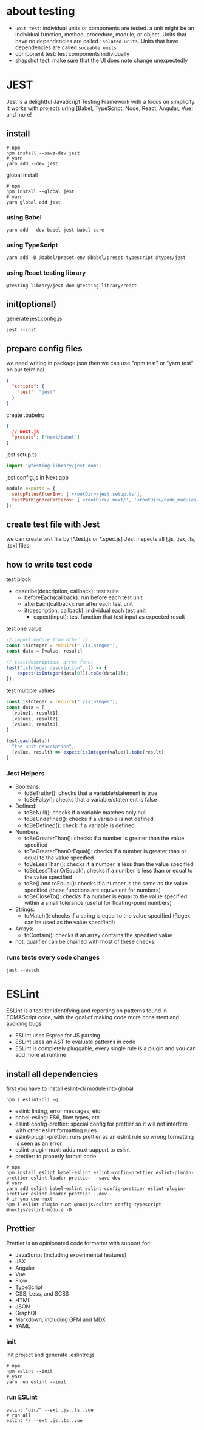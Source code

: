 
# about testing

- `unit test`: individual units or components are tested. a unit might be an individual function, method, procedure, module, or object. Units that have no dependencies are called `isolated units`. Units that have dependencies are called `sociable units`
- component test: test components individually
- shapshot test: make sure that the UI does note change unexpectedly


# JEST

Jest is a delightful JavaScript Testing Framework with a focus on simplicity.
It works with projects uring [Babel, TypeScript, Node, React, Angular, Vue] and more!


## install

```shell
# npm
npm install --save-dev jest
# yarn
yarn add --dev jest
```

global install

```shell
# npm
npm install --global jest
# yarn
yarn global add jest
```

### using Babel

```shell
yarn add --dev babel-jest babel-core
```

### using TypeScript

```shell
yarn add -D @babel/preset-env @babel/preset-typescript @types/jest
```

### using React testing library

```shell
@testing-library/jest-dom @testing-library/react
```


## init(optional)

generate jest.config.js

```shell
jest --init
```

## prepare config files

we need writing in package.json then we can use "npm test" or "yarn test" on our terminal

```json
{
  "scripts": {
    "test": "jest"
  }
}
```

create .babelrc
```json
{
  // Next.js
  "presets": ["next/babel"]
}
```

jest.setup.ts
```ts
import '@testing-library/jest-dom';
```

jest.config.js in Next app
```js
module.exports = {
  setupFilesAfterEnv: ['<rootDir>/jest.setup.ts'],
  testPathIgnorePatterns: ['<rootDir>/.next/', '<rootDir>/node_modules/'],
};
```


## create test file with Jest

we can create test file by [*.test.js or *.spec.js]
Jest inspects all [.js, .jsx, .ts, .tsx] files

## how to write test code

test block
- describe(description, callback): test suite
  - beforeEach(callback): run before each test unit
  - afterEach(callback): run after each test unit
  - it(description, callback): individual each test unit
    - expext(input): test function that test input as expected result

test one value
```js
// import module from other.js
const isInteger = require("./isInteger");
const data = [value, result]

// test(description, arrow func)
test("isInteger description", () => {
    expect(isInteger(data[0])).toBe(data[1]);
});
```

test multiple values
```js
const isInteger = require("./isInteger");
const data = [
  [value1, result1],
  [value2, result2],
  [value3, result3],
]

test.each(data)(
  "the unit description",
  (value, result) => expect(isInteger(value)).toBe(result)
)
```

### Jest Helpers

- Booleans:
  - toBeTruthy(): checks that a variable/statement is true
  - toBeFalsy(): checks that a variable/statement is false
- Defined:
  - toBeNull(): checks if a variable matches only null
  - toBeUndefined(): checks if a variable is not defined
  - toBeDefined(): check if a variable is defined
- Numbers:
  - toBeGreaterThan(): checks if a number is greater than the value specified
  - toBeGreaterThanOrEqual(): checks if a number is greater than or equal to the value specified
  - toBeLessThan(): checks if a number is less than the value specified
  - toBeLessThanOrEqual(): checks if a number is less than or equal to the value specified
  - toBe() and toEqual(): checks if a number is the same as the value specified (these functions are equivalent for numbers)
  - toBeCloseTo(): checks if a number is equal to the value specified within a small tolerance (useful for floating-point numbers)
- Strings:
  - toMatch(): checks if a string is equal to the value specified (Regex can be used as the value specified!)
- Arrays:
  - toContain(): checks if an array contains the specified value
- not: qualifier can be chained with most of these checks:

### runs tests every code changes

```shell
jest --watch
```

# ESLint

ESLint is a tool for identifying and reporting on patterns found in ECMAScript code, with the goal of making code more consistent and avoiding bugs

- ESLint uses Espree for JS parsing
- ESLint uses an AST to evaluate patterns in code
- ESLint is completely pluggable, every single rule is a plugin and you can add more at runtime

## install all dependencies

first you have to install eslint-cli module into global
```shell
npm i eslint-cli -g
```

- eslint: linting, error messages, etc
- babel-esling: ES6, flow types, etc
- eslint-config-prettier: special config for prettier so it will not interfere with other eslint formatting rules
- eslint-plugin-prettier: runs prettier as an eslint rule so wrong formatting is seen as an error
- eslint-plugin-nuxt: adds nuxt support to eslint
- prettier: to properly format code

```shell
# npm
npm install eslint babel-eslint eslint-config-prettier eslint-plugin-prettier eslint-loader prettier --save-dev
# yarn
yarn add eslint babel-eslint eslint-config-prettier eslint-plugin-prettier eslint-loader prettier --dev
# if you use nuxt
npm i eslint-plugin-nuxt @nuxtjs/eslint-config-typescript @nuxtjs/eslint-module -D
```

## Prettier

Prettier is an opinionated code formatter with support for:

- JavaScript (including experimental features)
- JSX
- Angular
- Vue
- Flow
- TypeScript
- CSS, Less, and SCSS
- HTML
- JSON
- GraphQL
- Markdown, including GFM and MDX
- YAML

### init

init project and generate .eslintrc.js

```shell
# npm
npm eslint --init
# yarn
yarn run eslint --init
```

### run ESLint

```shell
eslint "dir/" --ext .js,.ts,.vue
# run all
eslint */ --ext .js,.ts,.vue
```


